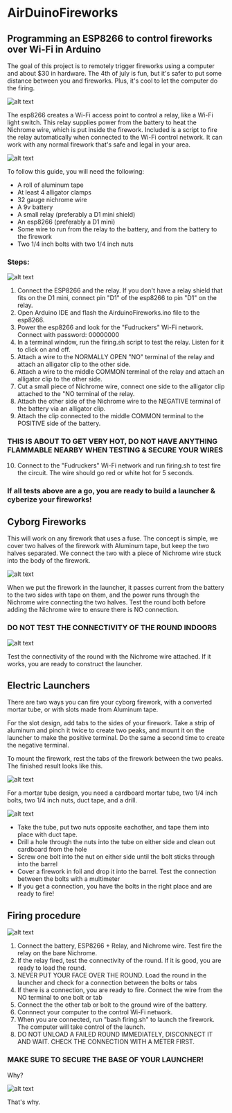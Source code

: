 # AirDuinoFireworks

## Programming an ESP8266 to control fireworks over Wi-Fi in Arduino

The goal of this project is to remotely trigger fireworks using a computer and about $30 in hardware. The 4th of july is fun, but it's safer to put some distance between you and fireworks. Plus, it's cool to let the computer do the firing. 

![alt text](https://i.imgur.com/FJUNxOg.jpg "Relay setup")

The esp8266 creates a Wi-Fi access point to control a relay, like a Wi-Fi light switch. This relay supplies power from the battery to heat the Nichrome wire, which is put inside the firework. Included is a script to fire the relay automatically when connected to the Wi-Fi control network. It can work with any normal firework that's safe and legal in your area.

![alt text](https://media.giphy.com/media/cgeObB27EpQH9dUrTB/giphy.gif "Outside Firing")

To follow this guide, you will need the following:
+ A roll of aluminum tape
+ At least 4 alligator clamps
+ 32 gauge nichrome wire
+ A 9v battery
+ A small relay (preferably a D1 mini shield)
+ An esp8266 (preferably a D1 mini)
+ Some wire to run from the relay to the battery, and from the battery to the firework
+ Two 1/4 inch bolts with two 1/4 inch nuts

### Steps:

![alt text](https://i.imgur.com/pJEWhYM.jpg "Testing Circuit")

1. Connect the ESP8266 and the relay. If you don't have a relay shield that fits on the D1 mini, connect pin "D1" of the esp8266 to pin "D1" on the relay.
2. Open Arduino IDE and flash the AirduinoFireworks.ino file to the esp8266.
3. Power the esp8266 and look for the "Fudruckers" Wi-Fi network. Connect with password: 00000000
4. In a terminal window, run the firing.sh script to test the relay. Listen for it to click on and off.
5. Attach a wire to the NORMALLY OPEN "NO" terminal of the relay and attach an alligator clip to the other side.
6. Attach a wire to the middle COMMON terminal of the relay and attach an alligator clip to the other side. 
7. Cut a small piece of Nichrome wire, connect one side to the alligator clip attached to the "NO terminal of the relay.
8. Attach the other side of the Nichrome wire to the NEGATIVE terminal of the battery via an alligator clip.
9. Attach the clip connected to the middle COMMON terminal to the POSITIVE side of the battery.
### THIS IS ABOUT TO GET VERY HOT, DO NOT HAVE ANYTHING FLAMMABLE NEARBY WHEN TESTING & SECURE YOUR WIRES
10. Connect to the "Fudruckers" Wi-Fi network and run firing.sh to test fire the circuit. The wire should go red or white hot for 5 seconds.

### If all tests above are a go, you are ready to build a launcher & cyberize your fireworks!

## Cyborg Fireworks
This will work on any firework that uses a fuse. The concept is simple, we cover two halves of the firework with Aluminum tape, but keep the two halves separated. We connect the two with a piece of Nichrome wire stuck into the body of the firework.

![alt text](https://i.imgur.com/pHepWpI.jpg "The wire connects the two halves")

When we put the firework in the launcher, it passes current from the battery to the two sides with tape on them, and the power runs through the Nichrome wire connecting the two halves. Test the round both before adding the Nichrome wire to ensure there is NO connection.

### DO NOT TEST THE CONNECTIVITY OF THE ROUND INDOORS

![alt text](https://i.imgur.com/Q55t9i4.jpg "Tape down the Nichrome with Aluminum tape")

Test the connectivity of the round with the Nichrome wire attached. If it works, you are ready to construct the launcher.

## Electric Launchers

There are two ways you can fire your cyborg firework, with a converted mortar tube, or with slots made from Aluminum tape.

For the slot design, add tabs to the sides of your firework. Take a strip of aluminum and pinch it twice to create two peaks, and mount it on the launcher to make the positive terminal. Do the same a second time to create the negative terminal.

To mount the firework, rest the tabs of the firework between the two peaks. The finished result looks like this.

![alt text](https://i.imgur.com/4sJoS3D.jpg "The wire connects the two halves")

For a mortar tube design, you need a cardboard mortar tube, two 1/4 inch bolts, two 1/4 inch nuts, duct tape, and a drill.

![alt text](https://i.imgur.com/iyoKS0F.jpg "Secure nuts as anchors for screws")

+ Take the tube, put two nuts opposite eachother, and tape them into place with duct tape.
+ Drill a hole through the nuts into the tube on either side and clean out cardboard from the hole
+ Screw one bolt into the nut on either side until the bolt sticks through into the barrel
+ Cover a firework in foil and drop it into the barrel. Test the connection between the bolts with a multimeter
+ If you get a connection, you have the bolts in the right place and are ready to fire!

## Firing procedure

![alt text](https://i.imgur.com/dWOvHew.jpg "The completed test circuit")

1. Connect the battery, ESP8266 + Relay, and Nichrome wire. Test fire the relay on the bare Nichrome.
2. If the relay fired, test the connectivity of the round. If it is good, you are ready to load the round.
3. NEVER PUT YOUR FACE OVER THE ROUND. Load the round in the launcher and check for a connection between the bolts or tabs
4. If there is a connection, you are ready to fire. Connect the wire from the NO terminal to one bolt or tab
5. Connect the the other tab or bolt to the ground wire of the battery. 
6. Connnect your computer to the control Wi-Fi network.
7. When you are connected, run "bash firing.sh" to launch the firework. The computer will take control of the launch.
8. DO NOT UNLOAD A FAILED ROUND IMMEDIATELY, DISCONNECT IT AND WAIT. CHECK THE CONNECTION WITH A METER FIRST.

### MAKE SURE TO SECURE THE BASE OF YOUR LAUNCHER! 
Why?

![alt text](https://media.giphy.com/media/iDV5nNzNJpeu7F2NtA/giphy.gif "DUCK")

That's why.














